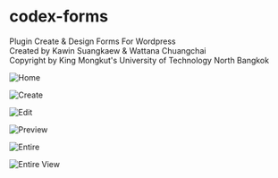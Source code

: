 # codex-forms<br>
Plugin Create &amp; Design Forms For Wordpress<br>
Created by Kawin Suangkaew & Wattana Chuangchai<br>
Copyright by King Mongkut's University of Technology North Bangkok


![Home](https://user-images.githubusercontent.com/52598796/166143125-bb82020f-c6f2-4b1d-9d46-cc275cfe64b0.jpeg)

![Create](https://user-images.githubusercontent.com/52598796/166143126-e2a93c09-1a48-41a0-b32c-bfe718fdc43e.jpeg)

![Edit](https://user-images.githubusercontent.com/52598796/166143127-4f2d420c-2d80-4efd-8f55-fa07069d4746.jpeg)

![Preview](https://user-images.githubusercontent.com/52598796/166143130-6857c4ef-d82b-4248-9856-287f7e701dff.jpeg)

![Entire](https://user-images.githubusercontent.com/52598796/166143131-ceca9c23-3b78-4e30-ad1a-9885a5a1ef07.jpeg)

![Entire View](https://user-images.githubusercontent.com/52598796/166143132-a7f9e11b-e36a-48c2-ade6-19dbcb37e0db.jpeg)
